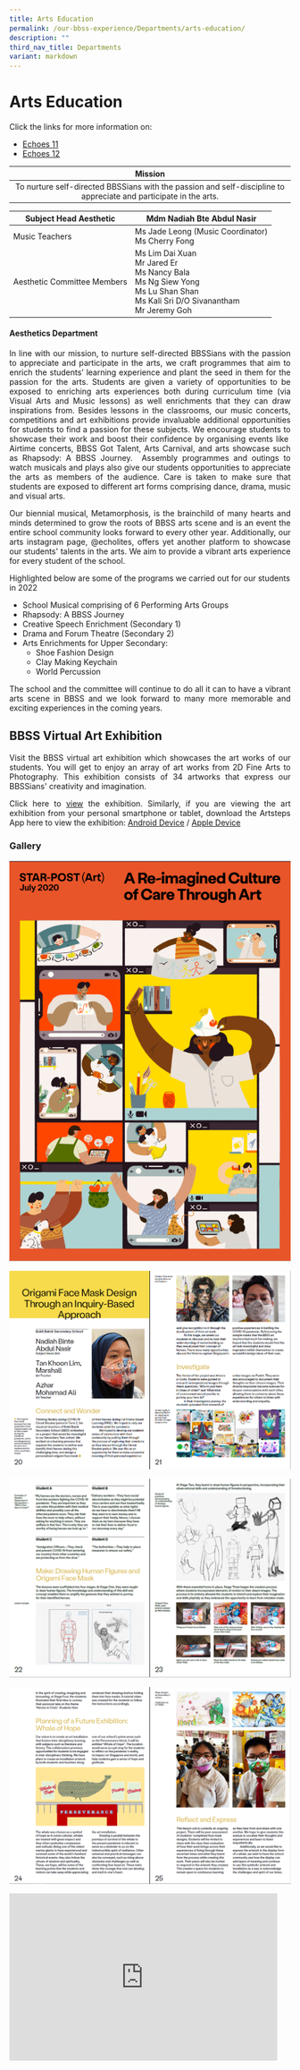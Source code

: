 ```yaml
---
title: Arts Education
permalink: /our-bbss-experience/Departments/arts-education/
description: ""
third_nav_title: Departments
variant: markdown
---
```

# Arts Education

Click the links for more information on:

*   [Echoes 11](/arts-education/echoes-11/)
*   [Echoes 12](/arts-education/echoes-12/)


|            Mission                         |  
|:------------------------------:|
| To nurture self-directed BBSSians with the passion and self-discipline to appreciate and participate in the arts. | 

| Subject Head Aesthetic       | Mdm Nadiah Bte Abdul Nasir                      |
|---------------------|-----------|
| Music Teachers               | Ms Jade Leong (Music Coordinator)<br>Ms Cherry Fong                                                                  |
|  Aesthetic Committee Members | Ms Lim Dai Xuan<br>Mr Jared Er<br>Ms Nancy Bala<br>Ms Ng Siew Yong<br>Ms Lu Shan Shan<br>Ms Kali Sri D/O Sivanantham<br>Mr Jeremy Goh|

#### Aesthetics Department&nbsp;

<p style="text-align: justify;">In line with our mission, to nurture self-directed BBSSians with the passion to appreciate and participate in the arts, we craft programmes that aim to enrich the students’ learning experience and plant the seed in them for the passion for the arts. Students are given a variety of opportunities to be exposed to enriching arts experiences both during curriculum time (via Visual Arts and Music lessons) as well enrichments that they can draw inspirations from. Besides lessons in the classrooms, our music concerts, competitions and art exhibitions provide invaluable additional opportunities for students to find a passion for these subjects. We encourage students to showcase their work and boost their confidence by organising events like&nbsp; Airtime concerts, BBSS Got Talent, Arts Carnival, and arts showcase such as Rhapsody: A BBSS Journey.&nbsp; Assembly programmes and outings to watch musicals and plays also give our students opportunities to appreciate the arts as members of the audience. Care is taken to make sure that students are exposed to different art forms comprising dance, drama, music and visual arts.</p>

<p style="text-align: justify;">Our biennial musical, Metamorphosis, is the brainchild of many hearts and minds determined to grow the roots of BBSS arts scene and is an event the entire school community looks forward to every other year. Additionally, our arts instagram page, @echolites, offers yet another platform to showcase our students' talents in the arts. We aim to provide a vibrant arts experience for every student of the school.</p>

Highlighted below are some of the programs we carried out for our students in 2022

*   School Musical comprising of 6 Performing Arts Groups
*   Rhapsody: A BBSS Journey
*   Creative Speech Enrichment (Secondary 1)
*   Drama and Forum Theatre (Secondary 2)
*   Arts Enrichments for Upper Secondary:
    *   Shoe Fashion Design
    *   Clay Making Keychain
    *   World Percussion

<p style="text-align: justify;">The school and the committee will continue to do all it can to have a vibrant arts scene in BBSS and we look forward to many more memorable and exciting experiences in the coming years.&nbsp;</p>

## BBSS Virtual Art Exhibition

<p style="text-align: justify;">Visit the BBSS virtual art exhibition which showcases the art works of our students. You will get to enjoy an array of art works from 2D Fine&nbsp;Arts to Photography. This exhibition consists of 34 artworks that express our BBSSians' creativity and imagination.  </p>

<p style="text-align: justify;">Click here to <a target="_blank" href="https://www.artsteps.com/view/5f7ebf13816a3d535ca061ab">view</a>&nbsp;the exhibition. Similarly, if you are viewing the art exhibition from your personal smartphone or tablet, download the Artsteps App here to view the exhibition:&nbsp;<a target="_blank" href="https://play.google.com/store/apps/details?id=gr.dataverse.artstepsv2">Android Device</a>&nbsp;/&nbsp;<a target="_blank" href="https://apps.apple.com/us/app/artsteps/id1421672085?ls=1">Apple Device</a></p>

### Gallery

![](/images/Our%20BBSS%20Experience/Arts%20Education/cover%20page.png)

![](/images/Our%20BBSS%20Experience/Arts%20Education/Page1%20A%20Re-Imagined%20Culture%20of%20Care%20Through%20Arts.png)

![](/images/Our%20BBSS%20Experience/Arts%20Education/page2%20A%20Re-Imagined%20Culture%20of%20Care%20Through%20Arts.png)

![](/images/Our%20BBSS%20Experience/Arts%20Education/page3%20A%20Re-Imagined%20Culture%20of%20Care%20Through%20Arts.png)

<iframe allowfullscreen="true" height="299" width="480" frameborder="0" src="https://docs.google.com/presentation/d/e/2PACX-1vT_UCnlVLvVlH-pGtOv7vI8YpAGpoDr5R_sxRiD2dxk5li1CMY10u8lTsefF-7IeSdU9kIyV3k_UFrv/embed?start=true&amp;loop=true&amp;delayms=3000"></iframe>